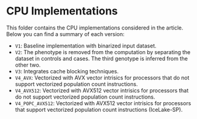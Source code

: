 # CPU Implementations

This folder contains the CPU implementations considered in the article. Below you can find a summary of each version:

* `V1`: Baseline implementation with binarized input dataset.
* `V2`: The phenotype is removed from the computation by separating the dataset in controls and cases. The third genotype is inferred from the other two.
* `V3`: Integrates cache blocking techniques.
* `V4_AVX`: Vectorized with AVX vector intrisics for processors that do not support vectorized population count instructions.
* `V4_AVX512`: Vectorized with AVX512 vector intrisics for processors that do not support vectorized population count instructions.
* `V4_POPC_AVX512`: Vectorized with AVX512 vector intrisics for processors that support vectorized population count instructions (IceLake-SP).
